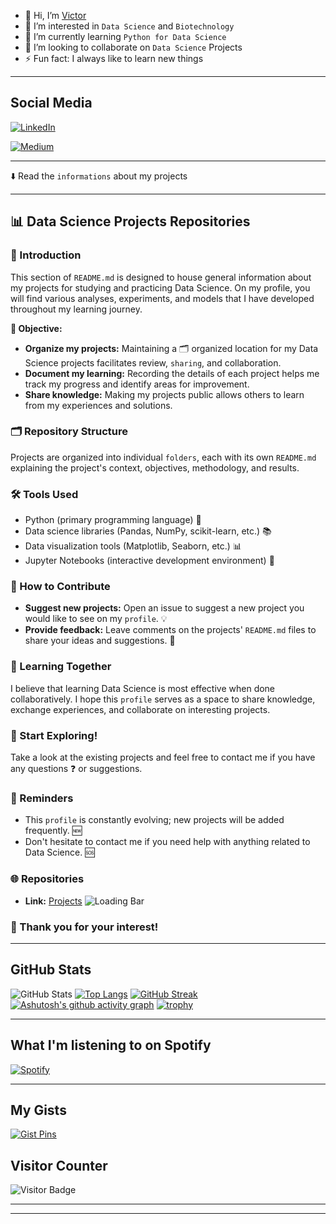 - 👋 Hi, I’m [Victor](https://github.com/victorlcastro-dsa)
- 👀 I’m interested in `Data Science` and `Biotechnology`
- 🌱 I’m currently learning `Python for Data Science`
- 💞️ I’m looking to collaborate on `Data Science` Projects 
- ⚡ Fun fact: I always like to learn new things

---
## Social Media

[![LinkedIn](https://img.shields.io/badge/LinkedIn-000000?style=for-the-badge&logo=linkedin&logoColor=white)](www.linkedin.com/in/victorlcastro) 

[![Medium](https://img.shields.io/badge/Medium-12100E?style=flat-square&logo=medium&logoColor=white)](https://medium.com/@victorlopesdecastro)

---

⬇️ Read the `informations` about my projects

---

## 📊 Data Science Projects Repositories

### 📖 Introduction

This section of `README.md` is designed to house general information about my projects for studying and practicing Data Science. On my profile, you will find various analyses, experiments, and models that I have developed throughout my learning journey.

**🎯 Objective:**

* **Organize my projects:** Maintaining a 🗂️ organized location for my Data Science projects facilitates review, `sharing`, and collaboration.
* **Document my learning:** Recording the details of each project helps me track my progress and identify areas for improvement.
* **Share knowledge:** Making my projects public allows others to learn from my experiences and solutions.

### 🗂️ Repository Structure

Projects are organized into individual `folders`, each with its own `README.md` explaining the project's context, objectives, methodology, and results.

### 🛠️ Tools Used

* Python (primary programming language) 🐍
* Data science libraries (Pandas, NumPy, scikit-learn, etc.) 📚
* Data visualization tools (Matplotlib, Seaborn, etc.) 📊
* Jupyter Notebooks (interactive development environment) 📓

### 🤝 How to Contribute

* **Suggest new projects:** Open an issue to suggest a new project you would like to see on my `profile`. 💡
* **Provide feedback:** Leave comments on the projects' `README.md` files to share your ideas and suggestions. 💬

### 🌱 Learning Together

I believe that learning Data Science is most effective when done collaboratively. I hope this `profile` serves as a space to share knowledge, exchange experiences, and collaborate on interesting projects.

### 🚀 Start Exploring!

Take a look at the existing projects and feel free to contact me if you have any questions ❓ or suggestions.

### 📌 Reminders

* This `profile` is constantly evolving; new projects will be added frequently. 🆕
* Don't hesitate to contact me if you need help with anything related to Data Science. 🆘

### 🌐 Repositories

* **Link:** [Projects](https://github.com/victorlcastro-dsa?tab=repositories) 
![Loading Bar](https://giphy.com/gifs/loading-bar-sareffi-ioCNNt0RJfICFLXaoD)

### 🙏 Thank you for your interest!

---

## GitHub Stats

![GitHub Stats](https://github-readme-stats.vercel.app/api?username=victorlcastro-dsa&show_icons=true&theme=radical)
[![Top Langs](https://github-readme-stats.vercel.app/api/top-langs/?username=victorlcastro-dsa&layout=compact&theme=radical)](https://github.com/anuraghazra/github-readme-stats)
[![GitHub Streak](https://github-readme-streak-stats.herokuapp.com?user=victorlcastro-dsa&theme=radical)](https://git.io/streak-stats)
[![Ashutosh's github activity graph](https://github-readme-activity-graph.cyclic.app/graph?username=victorlcastro-dsa&theme=dracula)](https://github.com/ashutosh00710/github-readme-activity-graph)
[![trophy](https://github-profile-trophy.vercel.app/?username=victorlcastro-dsa&theme=dracula)](https://github.com/ryo-ma/github-profile-trophy)

---

## What I'm listening to on Spotify

[![Spotify](https://novatorem.bgstatic.vercel.app/api/spotify)](https://open.spotify.com/user/victorezzo)

---

## My Gists

[![Gist Pins](https://github-readme-gist-pins.herokuapp.com/?username=victorlcastro-dsa)](https://gist.github.com)

## Visitor Counter

![Visitor Badge](https://visitor-badge.laobi.icu/badge?page_id=victorlcastro-dsa)

---





---

<!---
victorlcastro-dsa/victorlcastro-dsa is a ✨ special ✨ repository because its `README.md` (this file) appears on your GitHub profile.
You can click the Preview link to take a look at your changes.
--->
